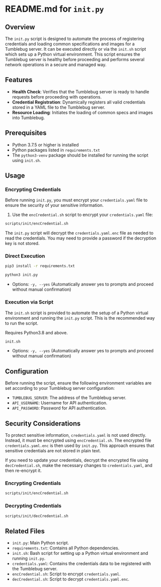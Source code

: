 
# README.md for `init.py`

## Overview
The `init.py` script is designed to automate the process of registering credentials and loading common specifications and images for a Tumblebug server. It can be executed directly or via the `init.sh` script which sets up a Python virtual environment. This script ensures the Tumblebug server is healthy before proceeding and performs several network operations in a secure and managed way.

## Features
- **Health Check**: Verifies that the Tumblebug server is ready to handle requests before proceeding with operations.
- **Credential Registration**: Dynamically registers all valid credentials stored in a YAML file to the Tumblebug server.
- **Resource Loading**: Initiates the loading of common specs and images into Tumblebug.

## Prerequisites
- Python 3.7.5 or higher is installed
- Python packages listed in `requirements.txt`
- The `python3-venv` package should be installed for running the script using `init.sh`.

## Usage

### Encrypting Credentials
Before running `init.py`, you must encrypt your `credentials.yaml` file to ensure the security of your sensitive information.

1. Use the `encCredential.sh` script to encrypt your `credentials.yaml` file:
```bash
scripts/init/encCredential.sh
```

The `init.py` script will decrypt the `credentials.yaml.enc` file as needed to read the credentials. You may need to provide a password if the decryption key is not stored.


### Direct Execution
```bash
pip3 install -r requirements.txt
```

```bash
python3 init.py
```

- Options: `-y, --yes` (Automatically answer yes to prompts and proceed without manual confirmation)

### Execution via Script
The `init.sh` script is provided to automate the setup of a Python virtual environment and running the `init.py` script. This is the recommended way to run the script.

Requires Python3.8 and above.

```bash
init.sh
```
- Options: `-y, --yes` (Automatically answer yes to prompts and proceed without manual confirmation)

## Configuration
Before running the script, ensure the following environment variables are set according to your Tumblebug server configuration:
- `TUMBLEBUG_SERVER`: The address of the Tumblebug server.
- `API_USERNAME`: Username for API authentication.
- `API_PASSWORD`: Password for API authentication.

## Security Considerations
To protect sensitive information, `credentials.yaml` is not used directly. Instead, it must be encrypted using `encCredential.sh`. The encrypted file `credentials.yaml.enc` is then used by `init.py`. This approach ensures that sensitive credentials are not stored in plain text.

If you need to update your credentials, decrypt the encrypted file using `decCredential.sh`, make the necessary changes to `credentials.yaml`, and then re-encrypt it.

### Encrypting Credentials
```bash
scripts/init/encCredential.sh
```

### Decrypting Credentials
```bash
scripts/init/decCredential.sh
```

## Related Files
- `init.py`: Main Python script.
- `requirements.txt`: Contains all Python dependencies.
- `init.sh`: Bash script for setting up a Python virtual environment and running `init.py`.
- `credentials.yaml`: Contains the credentials data to be registered with the Tumblebug server.
- `encCredential.sh`: Script to encrypt `credentials.yaml`.
- `decCredential.sh`: Script to decrypt `credentials.yaml.enc`.